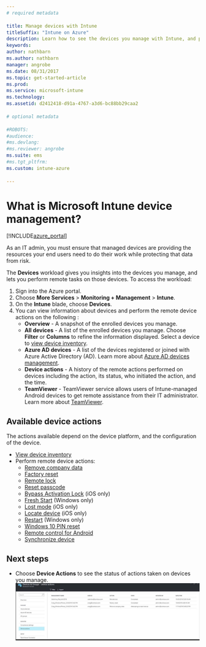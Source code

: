 ```yaml
---
# required metadata

title: Manage devices with Intune
titleSuffix: "Intune on Azure"
description: Learn how to see the devices you manage with Intune, and perform various operations on them."
keywords:
author: nathbarn
ms.author: nathbarn
manager: angrobe
ms.date: 08/31/2017
ms.topic: get-started-article
ms.prod:
ms.service: microsoft-intune
ms.technology:
ms.assetid: d2412418-d91a-4767-a3d6-bc88bb29caa2

# optional metadata

#ROBOTS:
#audience:
#ms.devlang:
#ms.reviewer: angrobe
ms.suite: ems
#ms.tgt_pltfrm:
ms.custom: intune-azure

---
```


# What is Microsoft Intune device management?


[!INCLUDE[azure_portal](./includes/azure_portal.md)]

As an IT admin, you must ensure that managed devices are providing the resources your end users need to do their work while protecting that data from risk.

The **Devices** workload gives you insights into the devices you manage, and lets you perform remote tasks on those devices. To access the workload:

1. Sign into the Azure portal.
2. Choose **More Services** > **Monitoring + Management** > **Intune**.
3. On the **Intune** blade, choose **Devices**.
4. You can view information about devices and perform the remote device actions on the following :
	- **Overview** - A snapshot of the enrolled devices you manage.
	- **All devices** - A list of the enrolled devices you manage. Choose **Filter** or **Columns** to refine the information displayed. Select a device to [view device inventory](device-inventory.md).
	- **Azure AD devices** - A list of the devices registered or joined with Azure Active Directory (AD). Learn more about [Azure AD devices management](https://docs.microsoft.com/azure/active-directory/device-management-introduction).
	- **Device actions** - A history of the remote actions performed on devices including the action, its status, who initiated the action, and the time.
	- **TeamViewer** - TeamViewer service allows users of Intune-managed Android devices to get remote assistance from their IT administrator. Learn more about [TeamViewer](device-profile-android-teamviewer.md).

## Available device actions
The actions available depend on the device platform, and the configuration of the device.

- [View device inventory](device-inventory.md)
- Perform remote device actions:
	- [Remove company data](devices-wipe.md#remove-company-data)
	- [Factory reset](devices-wipe.md#factory-reset)
	- [Remote lock](device-remote-lock.md)
	- [Reset passcode](device-passcode-reset.md)
	- [Bypass Activation Lock](device-activation-lock-bypass.md) (iOS only)
	- [Fresh Start](device-fresh-start.md) (Windows only)
	- [Lost mode](device-lost-mode.md) (iOS only)
	- [Locate device](device-locate.md) (iOS only)
	- [Restart](device-restart.md) (Windows only)
	- [Windows 10 PIN reset](device-windows-pin-reset.md)
	- [Remote control for Android](device-profile-android-teamviewer.md)
	- [Synchronize device](device-sync.md)


## Next steps

- Choose **Device Actions** to see the status of actions taken on devices you manage.
![Monitor device actions](./media/monitor-device-actions.png)
